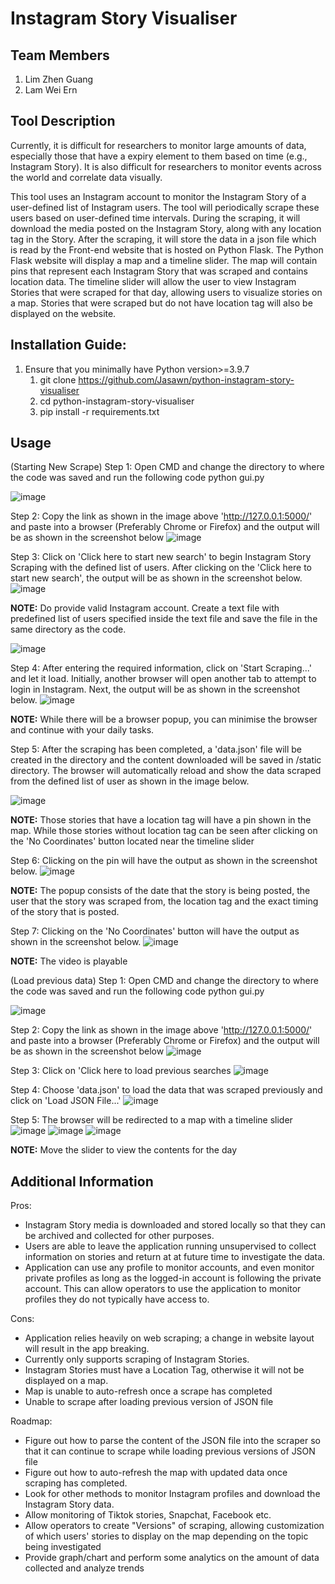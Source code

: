 # Instagram Story Visualiser

## Team Members
1) Lim Zhen Guang
2) Lam Wei Ern

## Tool Description
Currently, it is difficult for researchers to monitor large amounts of data, especially those that have a expiry element to them based on time (e.g., Instagram Story). It is also difficult for researchers to monitor events across the world and correlate data visually.

This tool uses an Instagram account to monitor the Instagram Story of a user-defined list of Instagram users. The tool will periodically scrape these users based on user-defined time intervals. During the scraping, it will download the media posted on the Instagram Story, along with any location tag in the Story. After the scraping, it will store the data in a json file which is read by the Front-end website that is hosted on Python Flask. The Python Flask website will display a map and a timeline slider. The map will contain pins that represent each Instagram Story that was scraped and contains location data. The timeline slider will allow the user to view Instagram Stories that were scraped for that day, allowing users to visualize stories on a map. Stories that were scraped but do not have location tag will also be displayed on the website. 

## Installation Guide:
1) Ensure that you minimally have Python version>=3.9.7
	1. git clone https://github.com/Jasawn/python-instagram-story-visualiser
	2. cd python-instagram-story-visualiser
	3. pip install -r requirements.txt

## Usage
(Starting New Scrape)
Step 1: Open CMD and change the directory to where the code was saved and run the following code
python gui.py

![image](https://user-images.githubusercontent.com/91773813/233845145-8b187318-78e3-4b72-9fd3-9ba922f7efa4.png)

Step 2: Copy the link as shown in the image above 'http://127.0.0.1:5000/' and paste into a browser (Preferably Chrome or Firefox) and the output will be as shown in the screenshot below
![image](https://user-images.githubusercontent.com/91773813/233845272-9b78d3c0-6705-4afb-9f2d-97c9a8a46393.png)
	
Step 3: Click on 'Click here to start new search' to begin Instagram Story Scraping with the defined list of users. After clicking on the 'Click here to start new search', the output will be as shown in the screenshot below.
![image](https://user-images.githubusercontent.com/91773813/233845422-c8522113-08ff-4451-9ba9-bb79c7eb70bd.png)

**NOTE:** Do provide valid Instagram account. Create a text file with predefined list of users specified inside the text file and save the file in the same directory as the code.
	
![image](https://user-images.githubusercontent.com/91773813/233845535-72cce24b-acaa-4e18-9a4b-f866d4f83c44.png)

Step 4: After entering the required information, click on 'Start Scraping...' and let it load. Initially, another browser will open another tab to attempt to login in Instagram. Next, the output will be as shown in the screenshot below.
![image](https://user-images.githubusercontent.com/91773813/233845635-19aa6a4b-7c9a-4499-a668-6dfbfa6a9bf2.png)
	
**NOTE:** While there will be a browser popup, you can minimise the browser and continue with your daily tasks.
	
Step 5: After the scraping has been completed, a 'data.json' file will be created in the directory and the content downloaded will be saved in /static directory. The browser will automatically reload and show the data scraped from the defined list of user as shown in the image below.
	
![image](https://user-images.githubusercontent.com/91773813/233845893-c1537fc4-14d5-4093-a090-8bb52b4df30b.png)
	
**NOTE:** Those stories that have a location tag will have a pin shown in the map. While those stories without location tag can be seen after clicking on the 'No Coordinates' button located near the timeline slider

Step 6: Clicking on the pin will have the output as shown in the screenshot below.
![image](https://user-images.githubusercontent.com/91773813/233846204-f1d4555b-a333-4ac3-8147-4fa1a152b6ff.png)

**NOTE:** The popup consists of the date that the story is being posted, the user that the story was scraped from, the location tag and the exact timing of the story that is posted.

Step 7: Clicking on the 'No Coordinates' button will have the output as shown in the screenshot below.
![image](https://user-images.githubusercontent.com/91773813/233846172-fca9d2ac-1cb2-4d7c-915c-fefb06c3b699.png)

**NOTE:** The video is playable

(Load previous data)
Step 1: Open CMD and change the directory to where the code was saved and run the following code
python gui.py

![image](https://user-images.githubusercontent.com/91773813/233845145-8b187318-78e3-4b72-9fd3-9ba922f7efa4.png)

Step 2: Copy the link as shown in the image above 'http://127.0.0.1:5000/' and paste into a browser (Preferably Chrome or Firefox) and the output will be as shown in the screenshot below
![image](https://user-images.githubusercontent.com/91773813/233845272-9b78d3c0-6705-4afb-9f2d-97c9a8a46393.png)

Step 3: Click on 'Click here to load previous searches
![image](https://user-images.githubusercontent.com/91773813/233846380-79ffb334-eea4-47e9-a1bc-f82137796cf8.png)

Step 4: Choose 'data.json' to load the data that was scraped previously and click on 'Load JSON File...'
![image](https://user-images.githubusercontent.com/91773813/233846447-4ce60cac-01d4-4409-909d-d2be96921470.png)

Step 5: The browser will be redirected to a map with a timeline slider
![image](https://user-images.githubusercontent.com/91773813/233846535-04ca5a8e-0544-46a7-8531-ade7e014ef8a.png)
![image](https://user-images.githubusercontent.com/91773813/233846587-678b65a3-c033-41b0-b8de-dddf2a301d4f.png)
![image](https://user-images.githubusercontent.com/91773813/233846596-43f53956-3cc6-4598-868e-cec8154a449e.png)

**NOTE:** Move the slider to view the contents for the day
	
## Additional Information
Pros:
- Instagram Story media is downloaded and stored locally so that they can be archived and collected for other purposes.
- Users are able to leave the application running unsupervised to collect information on stories and return at at future time to investigate the data.
- Application can use any profile to monitor accounts, and even monitor private profiles as long as the logged-in account is following the private account. This can allow operators to use the application to monitor profiles they do not typically have access to.

Cons:
- Application relies heavily on web scraping; a change in website layout will result in the app breaking.
- Currently only supports scraping of Instagram Stories.
- Instagram Stories must have a Location Tag, otherwise it will not be displayed on a map.
- Map is unable to auto-refresh once a scrape has completed
- Unable to scrape after loading previous version of JSON file

Roadmap:
- Figure out how to parse the content of the JSON file into the scraper so that it can continue to scrape while loading previous versions of JSON file
- Figure out how to auto-refresh the map with updated data once scraping has completed.
- Look for other methods to monitor Instagram profiles and download the Instagram Story data.
- Allow monitoring of Tiktok stories, Snapchat, Facebook etc.
- Allow operators to create "Versions" of scraping, allowing customization of which users' stories to display on the map depending on the topic being investigated
- Provide graph/chart and perform some analytics on the amount of data collected and analyze trends
	
